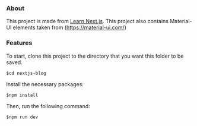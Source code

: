 ### About
This project is made from [Learn Next.js](https://nextjs.org/learn).
This project also contains Material-UI elements taken from (https://material-ui.com/)

### Features
To start, clone this project to the directory that you want this folder to be saved.

`$cd nextjs-blog`

Install the necessary packages:

`$npm install`

Then, run the following command:

`$npm run dev`
